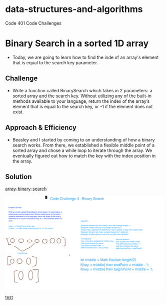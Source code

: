 # data-structures-and-algorithms
Code 401 Code Challenges

# Binary Search in a sorted 1D array
* Today, we are going to learn how to find the inde of an array's element that is equal to the search key parameter. 

## Challenge
* Write a function called BinarySearch which takes in 2 parameters: a sorted array and the search key. Without utilizing any of the built-in methods available to your language, return the index of the array’s element that is equal to the search key, or -1 if the element does not exist.

## Approach & Efficiency
*  Beasley and I started by coming to an understanding of how a binary search works. From there, we established a flexible middle point of a sorted array and chose a while loop to iterate through the array. We eventually figured out how to match the key with the index position in the array. 

## Solution

[array-binary-search](array-binary-search.js)

![whiteboard](whiteboard.png)

[test](./tests/arrayBinarySearch.test.js)

